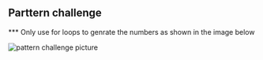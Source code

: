 ## Parttern challenge

*** Only use for loops to genrate the numbers as shown in the image below
  
![pattern challenge picture](pattern_challege.PNG)

